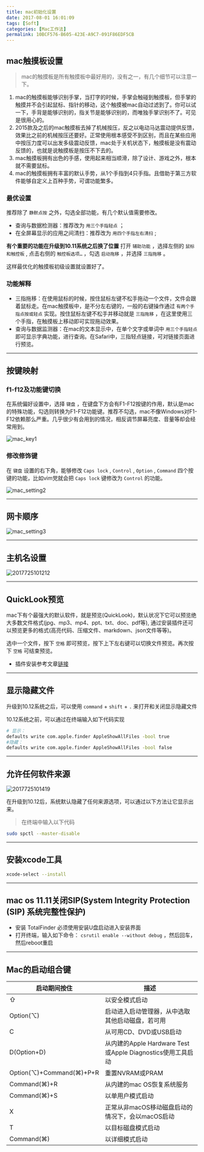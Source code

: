 ```yaml
---
title: mac初始化设置
date: 2017-08-01 16:01:09
tags: [Soft]
categories: [Mac工作法]
permalink: 10BCF576-B605-423E-A9C7-091F86EDF5CB
---
```


## mac触摸板设置

> mac的触摸板是所有触摸板中最好用的，没有之一，有几个细节可以注意一下。

1. mac的触摸板能够识别手掌，当打字的时候，手掌会触碰到触摸板，但手掌的触摸并不会引起鼠标、指针的移动，这个触摸被mac自动过滤到了。你可以试一下，手背是能够识别的，指关节是能够识别的，而唯独手掌识别不了。可见是很用心的。
2. 2015款及之后的mac触摸板去掉了机械按压，反之以电动马达震动提供反馈，效果比之前的机械按压还要好。正常使用根本感受不到区别，而且在某些应用中按压力度可以出发多级震动反馈，mac处于关机状态下，触摸板是没有震动反馈的，也就是说触摸板是按压不下去的。
3. mac触摸板拥有出色的手感，使用起来相当顺滑，除了设计、游戏之外，根本就不需要鼠标。
4. mac的触摸板拥有丰富的默认手势，从1个手指到4只手指。且借助于第三方软件能够自定义上百种手势，可谓功能繁多。

### 最优设置

推荐除了 `静默点按` 之外，勾选全部功能，有几个默认值需要修改。

* 查询与数据检测器：推荐改为 `用三个手指轻点` ；
* 在全屏幕显示的应用之间清扫：推荐改为 `用四个手指左右清扫` ;

**有个重要的功能在升级到10.11系统之后换了位置**
打开 `辅助功能` ，选择左侧的 `鼠标和触控板` , 点击右侧的 `触控板选项…` ，勾选 `启动拖移` ，并选择 `三指拖移` 。

这样最优化的触摸板初级设置就设置好了。

### 功能解释

* 三指拖移：在使用鼠标的时候，按住鼠标左键不松手拖动一个文件，文件会跟着鼠标走。在mac触摸板中，是不分左右键的，一般的右键操作通过 `有两个手指点按或轻点` 实现。按住鼠标左键不松手并移动就是 `三指拖移` ，在这里使用三个手指，在触摸板上移动即可实现拖动效果。
* 查询与数据监测器：在mac的文本显示中，在单个文字或单词中 `用三个手指轻点` 即可显示字典功能，进行查询。在Safari中，三指轻点链接，可对链接页面进行预览。

---

## 按键映射

### f1-f12及功能键切换
在系统偏好设置中，选择 `键盘` ，在键盘下方会有F1-F12按键的作用，默认是mac的特殊功能，勾选则转换为F1-F12功能键。推荐不勾选，mac不像Windows对F1-F12依赖那么严重。几乎很少有会用到的情况，相反调节屏幕亮度、音量等却会经常用到。

![mac_key1](mac_setting/mac_key1.jpg)

### 修改修饰键

在 `键盘` 设置的右下角，能够修改 `Caps lock` , `Control` , `Option` , `Command` 四个按键的功能，比如vim党就会把 `Caps lock` 键修改为 `Control` 的功能。

![mac_setting2](mac_setting/mac_setting2.jpg)

---

## 网卡顺序

![mac_setting3](mac_setting/mac_setting3.jpg)

---

## 主机名设置

![2017725101212](mac_setting/2017725101212.jpg)

---

## QuickLook预览

mac下有个最强大的默认软件，就是预览(QuickLook)，默认状况下它可以预览绝大多数文件格式(jpg、mp3、mp4、ppt、txt、doc、pdf等), 通过安装插件还可以预览更多的格式(高亮代码、压缩文件、markdown、json文件等等)。

选中一个文件，按下 `空格` 即可预览，按下上下左右键可以切换文件预览。再次按下 `空格` 可结束预览。

* 插件安装参考文章[链接](http://sspai.com/31927)

---

## 显示隐藏文件

升级到10.12系统之后，可以使用 `command` + `shift` + `.` 来打开和关闭显示隐藏文件

10.12系统之前，可以通过在终端输入如下代码实现

``` bash
# 显示：
defaults write com.apple.finder AppleShowAllFiles -bool true
#隐藏：
defaults write com.apple.finder AppleShowAllFiles -bool false
```

---

## 允许任何软件来源

![2017725101419](mac_setting/2017725101419.jpg)

在升级到10.12后，系统默认隐藏了任何来源选项，可以通过以下方法让它显示出来。

> 在终端中输入以下代码

``` bash
sudo spctl --master-disable
```

---

## 安装xcode工具

``` bash
xcode-select --install
```

---

## mac os 11.11关闭SIP(System Integrity Protection (SIP) 系统完整性保护)

* 安装 TotalFinder 必须使用安装U盘启动进入安装界面
* 打开终端，输入如下命令： `csrutil enable --without debug` ，然后回车，然后reboot重启

---

## Mac的启动组合键

| 启动期间按住               | 描述                                                   |
|--------------------------|--------------------------------------------------------|
| ⇧                        | 以安全模式启动                                           |
| Option(⌥)                | 启动进入启动管理器，从中选取其他启动磁盘，若可用                |
| C                        | 从可用CD、DVD或USB启动                                    |
| D(Option+D)              | 从内建的Apple Hardware Test或Apple Diagnostics使用工具启动 |
| Option(⌥)+Command(⌘)+P+R | 重置NVRAM或PRAM                                         |
| Command(⌘)+R             | 从内建的mac OS恢复系统服务                                |
| Command(⌘)+S             | 以单用户模式启动                                         |
| X                        | 正常从非macOS移动磁盘启动的情况下，会以macOS启动              |
| T                        | 以目标磁盘模式启动                                        |
| Command(⌘)               | 以详细模式启动                                           |

